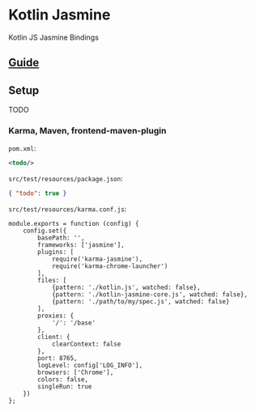 # Kotlin Jasmine

Kotlin JS Jasmine Bindings

## [Guide](./docs/guide.md)

## Setup

TODO


### Karma, Maven, frontend-maven-plugin

`pom.xml`:
```XML
<todo/>
```

`src/test/resources/package.json`:
```JSON
{ "todo": true }
```

`src/test/resources/karma.conf.js`:
```JS
module.exports = function (config) {
    config.set({
        basePath: '',
        frameworks: ['jasmine'],
        plugins: [
            require('karma-jasmine'),
            require('karma-chrome-launcher')
        ],
        files: [
            {pattern: './kotlin.js', watched: false},
            {pattern: './kotlin-jasmine-core.js', watched: false},
            {pattern: './path/to/my/spec.js', watched: false}
        ],
        proxies: {
            '/': '/base'
        },
        client: {
            clearContext: false
        },
        port: 8765,
        logLevel: config['LOG_INFO'],
        browsers: ['Chrome'],
        colors: false,
        singleRun: true
    })
};
```

